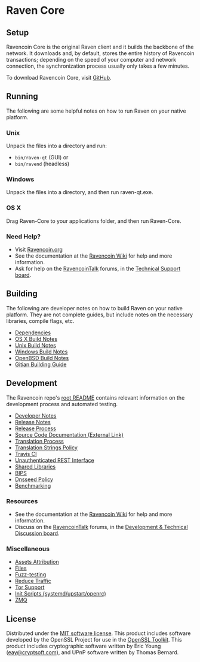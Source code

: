 Raven Core
=============

Setup
---------------------
Ravencoin Core is the original Raven client and it builds the backbone of the network. It downloads and, by default, stores the entire history of Ravencoin transactions; depending on the speed of your computer and network connection, the synchronization process usually only takes a few minutes.

To download Ravencoin Core, visit [GitHub](https://github.com/RavenProject/Ravencoin/releases).

Running
---------------------
The following are some helpful notes on how to run Raven on your native platform.

### Unix

Unpack the files into a directory and run:

- `bin/raven-qt` (GUI) or
- `bin/ravend` (headless)

### Windows

Unpack the files into a directory, and then run raven-qt.exe.

### OS X

Drag Raven-Core to your applications folder, and then run Raven-Core.

### Need Help?

* Visit [Ravencoin.org](https://ravencoin.org)
* See the documentation at the [Ravencoin Wiki](https://raven.wiki/wiki/Ravencoin_Wiki)
for help and more information.
* Ask for help on the [RavencoinTalk](https://www.ravencointalk.org/) forums, in the [Technical Support board](https://www.ravencointalk.org/?forum=661517).

Building
---------------------
The following are developer notes on how to build Raven on your native platform. They are not complete guides, but include notes on the necessary libraries, compile flags, etc.

- [Dependencies](dependencies.md)
- [OS X Build Notes](build-osx.md)
- [Unix Build Notes](build-unix.md)
- [Windows Build Notes](build-windows.md)
- [OpenBSD Build Notes](build-openbsd.md)
- [Gitian Building Guide](gitian-building.md)

Development
---------------------
The Ravencoin repo's [root README](/README.md) contains relevant information on the development process and automated testing.

- [Developer Notes](developer-notes.md)
- [Release Notes](release-notes.md)
- [Release Process](release-process.md)
- [Source Code Documentation (External Link)](https://dev.visucore.com/raven/doxygen/)
- [Translation Process](translation_process.md)
- [Translation Strings Policy](translation_strings_policy.md)
- [Travis CI](travis-ci.md)
- [Unauthenticated REST Interface](REST-interface.md)
- [Shared Libraries](shared-libraries.md)
- [BIPS](bips.md)
- [Dnsseed Policy](dnsseed-policy.md)
- [Benchmarking](benchmarking.md)

### Resources
* See the documentation at the [Ravencoin Wiki](https://raven.wiki/wiki/Ravencoin_Wiki)
for help and more information.
* Discuss on the [RavencoinTalk](https://www.ravencointalk.org/) forums, in the [Development & Technical Discussion board](https://www.ravencointalk.org/?forum=661517).

### Miscellaneous
- [Assets Attribution](assets-attribution.md)
- [Files](files.md)
- [Fuzz-testing](fuzzing.md)
- [Reduce Traffic](reduce-traffic.md)
- [Tor Support](tor.md)
- [Init Scripts (systemd/upstart/openrc)](init.md)
- [ZMQ](zmq.md)

License
---------------------
Distributed under the [MIT software license](/COPYING).
This product includes software developed by the OpenSSL Project for use in the [OpenSSL Toolkit](https://www.openssl.org/). This product includes
cryptographic software written by Eric Young ([eay@cryptsoft.com](mailto:eay@cryptsoft.com)), and UPnP software written by Thomas Bernard.
